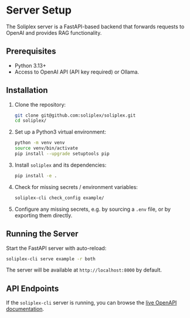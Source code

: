 # Server Setup

The Soliplex server is a FastAPI-based backend that forwards requests
to OpenAI and provides RAG functionality.

## Prerequisites

- Python 3.13+
- Access to OpenAI API (API key required) or Ollama.

## Installation

1. Clone the repository:
   ```bash
   git clone git@github.com:soliplex/soliplex.git
   cd soliplex/
   ```

2. Set up a Python3 virtual environment:
   ```bash
   python -m venv venv
   source venv/bin/activate
   pip install --upgrade setuptools pip
   ```

3. Install `soliplex` and its dependencies:
   ```bash
   pip install -e .
   ```

4. Check for missing secrets / environment variables:
   ```bash
   soliplex-cli check_config example/
   ```

5. Configure any missing secrets, e.g. by sourcing a `.env` file, or
   by exporting them directly.


## Running the Server

Start the FastAPI server with auto-reload:

```bash
soliplex-cli serve example -r both
```

The server will be available at `http://localhost:8000` by default.

## API Endpoints

If the `soliplex-cli` server is running, you can browse the
[live OpenAPI documentation](http://localhost:8000/docs).
